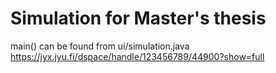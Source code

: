 # Simulation for Master's thesis
main() can be found from ui/simulation.java
https://jyx.jyu.fi/dspace/handle/123456789/44900?show=full

